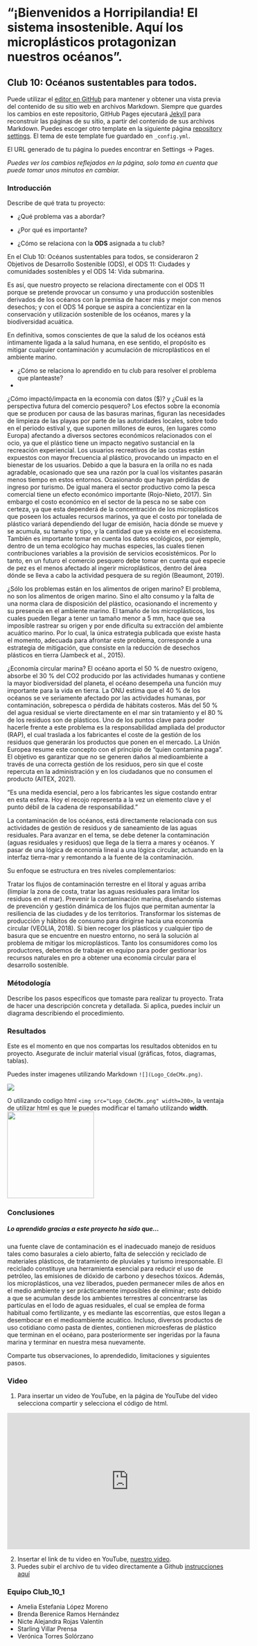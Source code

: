 #  “¡Bienvenidos a Horripilandia! El sistema insostenible. Aquí los microplásticos protagonizan nuestros océanos”.
## Club 10: Océanos sustentables para todos.
             
Puede utilizar el [editor en GitHub](https://github.com/CdeCMx-org/templates_paginaweb/edit/main/README.md) para mantener y obtener una vista previa del contenido de su sitio web en archivos Markdown. Siempre que guardes los cambios en este repositorio, GitHub Pages ejecutará [Jekyll](https://jekyllrb.com/) para reconstruir las páginas de su sitio, a partir del contenido de sus archivos Markdown. Puedes escoger otro template en la siguiente página [repository settings](https://github.com/CdeCMx-org/templates_paginaweb/settings/pages). El tema de este template fue guardado en `_config.yml`.

El URL generado de tu página lo puedes encontrar en Settings -> Pages. 

*Puedes ver los cambios reflejados en la página, solo toma en cuenta que puede tomar unos minutos en cambiar.*

### Introducción  

Describe de qué trata tu proyecto:
* ¿Qué problema vas a abordar?


* ¿Por qué es importante?


* ¿Cómo se relaciona con la **ODS** asignada a tu club? 

En el Club 10: Océanos sustentables para todos, se consideraron 2 Objetivos de Desarrollo Sostenible (ODS), el ODS 11: Ciudades y comunidades sostenibles y el ODS 14: Vida submarina.

Es así, que nuestro proyecto se relaciona directamente con el ODS 11 porque se pretende provocar un consumo y una producción sostenibles derivados de los océanos con la premisa de hacer más y mejor con menos desechos; y con el  ODS 14 porque se aspira a concientizar en la conservación y utilización sostenible de los océanos, mares y la biodiversidad acuática.

En definitiva, somos conscientes de que la salud de los océanos está íntimamente ligada a la salud humana, en ese sentido, el propósito es mitigar cualquier contaminación y acumulación de microplásticos en el ambiente marino.

* ¿Cómo se relaciona lo aprendido en tu club para resolver el problema que planteaste?
*
¿Cómo impactó/impacta en la economía con datos ($)? y ¿Cuál es la perspectiva futura del comercio pesquero?
Los efectos sobre la economía que se producen por causa de las basuras marinas, figuran las necesidades de limpieza de las playas por parte de las autoridades locales, sobre todo en el periodo estival y, que suponen millones de euros, (en lugares como Europa) afectando a diversos sectores económicos relacionados con el ocio, ya que el plástico tiene un impacto negativo sustancial en la recreación experiencial. Los usuarios recreativos de las costas están expuestos con mayor frecuencia al plástico, provocando un impacto en el bienestar de los usuarios. Debido a que la basura en la orilla no es nada agradable, ocasionado que sea una razón por la cual los visitantes pasarán menos tiempo en estos entornos. Ocasionando que hayan pérdidas de ingreso por turismo. 
De igual manera el sector productivo como la pesca comercial tiene un efecto económico importante (Rojo-Nieto, 2017). Sin embargo el costo económico en el sector de la pesca no se sabe con certeza, ya que esta dependerá de la concentración de los microplásticos que poseen los actuales recursos marinos, ya que el costo por tonelada de plástico variará dependiendo del lugar de emisión, hacia dónde se mueve y se acumula, su tamaño y tipo, y la cantidad que ya existe en el ecosistema. También es importante tomar en cuenta los datos ecológicos, por ejemplo, dentro de un tema ecológico hay muchas especies, las cuales tienen contribuciones variables a la provisión de servicios ecosistémicos. Por lo tanto, en un futuro el comercio pesquero debe tomar en cuenta qué especie de pez es el menos afectado al ingerir microplásticos, dentro del área dónde se lleva a cabo la actividad pesquera de su región (Beaumont, 2019).

¿Sólo los problemas están en los alimentos de origen marino?
El problema, no son los alimentos de origen marino. Sino el alto consumo y la falta de una norma clara de disposición del plástico, ocasionando el incremento y su presencia en el ambiente marino. El tamaño de los microplásticos, los cuales pueden llegar a tener un tamaño menor a 5 mm, hace que sea imposible rastrear su origen y por ende dificulta su extracción del ambiente acuático marino. Por lo cual, la única estrategia publicada que existe hasta el momento, adecuada para afrontar este problema, corresponde a una estrategia de mitigación, que consiste en la reducción de desechos plásticos en tierra (Jambeck et al., 2015). 

¿Economía circular marina?
El océano aporta el 50 % de nuestro oxígeno, absorbe el 30 % del CO2 producido por las actividades humanas y contiene la mayor biodiversidad del planeta, el océano desempeña una función muy importante para la vida en tierra. La ONU estima que el 40 % de los océanos se ve seriamente afectado por las actividades humanas, por contaminación, sobrepesca o pérdida de hábitats costeros. Más del 50 % del agua residual se vierte directamente en el mar sin tratamiento y el 80 % de los residuos son de plásticos. Uno de los puntos clave para poder hacerle frente a este problema es la responsabilidad ampliada del productor (RAP), el cual traslada a los fabricantes el coste de la gestión de los residuos que generarán los productos que ponen en el mercado. La Unión Europea resume este concepto con el principio de “quien contamina paga”. El objetivo es garantizar que no se generen daños al medioambiente a través de una correcta gestión de los residuos, pero sin que el coste repercuta en la administración y en los ciudadanos que no consumen el producto (AITEX, 2021).


“Es una medida esencial, pero a los fabricantes les sigue costando entrar en esta esfera. Hoy el recojo representa a la vez un elemento clave y el punto débil de la cadena de responsabilidad.”

La contaminación de los océanos, está directamente relacionada con sus actividades de gestión de residuos y de saneamiento de las aguas residuales. Para avanzar en el tema, se debe detener la contaminación (aguas residuales y residuos) que llega de la tierra a mares y océanos. Y pasar de una lógica de economía lineal a una lógica circular, actuando en la interfaz tierra-mar y remontando a la fuente de la contaminación. 

Su enfoque se estructura en tres niveles complementarios:

Tratar los flujos de contaminación terrestre en el litoral y aguas arriba (limpiar la zona de costa, tratar las aguas residuales para limitar los residuos en el mar).
Prevenir la contaminación marina, diseñando sistemas de prevención y gestión dinámica de los flujos que permitan aumentar la resiliencia de las ciudades y de los territorios.
Transformar los sistemas de producción y hábitos de consumo para dirigirse hacia una economía circular (VEOLIA, 2018).
Si bien recoger los plásticos y cualquier tipo de basura que se encuentre en nuestro entorno, no será la solución al problema de mitigar los microplásticos. Tanto los consumidores como los productores, debemos de trabajar en equipo para poder gestionar los recursos naturales en pro a obtener una economía circular para el desarrollo sostenible.

### Métodología

Describe los pasos específicos que tomaste para realizar tu proyecto. Trata de hacer una descripción concreta y detallada. Si aplica, puedes incluir un diagrama describiendo el procedimiento. 

### Resultados

Este es el momento en que nos compartas los resultados obtenidos en tu proyecto. Asegurate de incluir material visual (gráficas, fotos, diagramas, tablas). 

Puedes inster imagenes utilizando Markdown `![](Logo_CdeCMx.png)`.

![](Logo_CdeCMx.png)

O utilizando codigo html `<img src="Logo_CdeCMx.png" width=200>`, la ventaja de utilizar html es que le puedes modificar el tamaño utilizando **width**.
<img src="Logo_CdeCMx.png" width=200>


### Conclusiones

##### Lo aprendido gracias a este proyecto ha sido que…
una fuente clave de contaminación es el inadecuado manejo de residuos tales como basurales a cielo abierto, falta de selección y reciclado de materiales plásticos, de tratamiento de pluviales y turismo irresponsable. El reciclado constituye una herramienta esencial para reducir el uso de petróleo, las emisiones de dióxido de carbono y desechos tóxicos. Además, los microplásticos, una vez liberados, pueden permanecer miles de años en el medio ambiente y ser prácticamente imposibles de eliminar; esto debido a que se acumulan desde los ambientes terrestres al concentrarse las partículas en el lodo de aguas residuales, el cual se emplea de forma habitual como fertilizante, y es mediante las escorrentías, que estos llegan a desembocar en el medioambiente acuático. Incluso, diversos productos de uso cotidiano como pasta de dientes, contienen microesferas de plástico que terminan en el océano, para posteriormente ser ingeridas por la fauna marina y terminar en nuestra mesa nuevamente.


Comparte tus observaciones, lo aprendedido, limitaciones y siguientes pasos. 

### Video
 1. Para insertar un video de YouTube, en la página de YouTube del video selecciona compartir y selecciona el código de html.
 <iframe width="560" height="315" src="https://www.youtube.com/embed/PLj1-CMNERM" title="YouTube video player" frameborder="0" allow="accelerometer; autoplay; clipboard-write; encrypted-media; gyroscope; picture-in-picture" allowfullscreen></iframe>
 
 2. Insertar el link de tu video en YouTube, [nuestro video](https://youtu.be/rmXvlBPq24Q).
 4. Puedes subir el archivo de tu video directamente a Github [instrucciones aquí](https://stackoverflow.com/questions/4279611/how-to-embed-a-video-into-github-readme-md)
 
### Equipo Club_10_1

* Amelia Estefania López Moreno
* Brenda Berenice Ramos Hernández
* Nicte Alejandra Rojas Valentín
* Starling Villar Prensa
* Verónica Torres Solórzano

